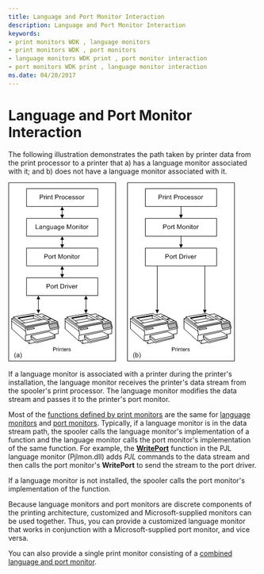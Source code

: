 ```yaml
---
title: Language and Port Monitor Interaction
description: Language and Port Monitor Interaction
keywords:
- print monitors WDK , language monitors
- print monitors WDK , port monitors
- language monitors WDK print , port monitor interaction
- port monitors WDK print , language monitor interaction
ms.date: 04/20/2017
---
```


# Language and Port Monitor Interaction





The following illustration demonstrates the path taken by printer data from the print processor to a printer that a) has a language monitor associated with it; and b) does not have a language monitor associated with it.

![figures comparing a printer data path with a language monitor and without a language monitor.](images/mon1.png)

If a language monitor is associated with a printer during the printer's installation, the language monitor receives the printer's data stream from the spooler's print processor. The language monitor modifies the data stream and passes it to the printer's port monitor.

Most of the [functions defined by print monitors](functions-defined-by-print-monitors.md) are the same for [language monitors](language-monitors.md) and [port monitors](port-monitors.md). Typically, if a language monitor is in the data stream path, the spooler calls the language monitor's implementation of a function and the language monitor calls the port monitor's implementation of the same function. For example, the [**WritePort**](/windows-hardware/drivers/ddi/winsplp/nf-winsplp-writeport) function in the PJL language monitor (Pjlmon.dll) adds *PJL* commands to the data stream and then calls the port monitor's **WritePort** to send the stream to the port driver.

If a language monitor is not installed, the spooler calls the port monitor's implementation of the function.

Because language monitors and port monitors are discrete components of the printing architecture, customized and Microsoft-supplied monitors can be used together. Thus, you can provide a customized language monitor that works in conjunction with a Microsoft-supplied port monitor, and vice versa.

You can also provide a single print monitor consisting of a [combined language and port monitor](combined-language-and-port-monitor.md).

 

